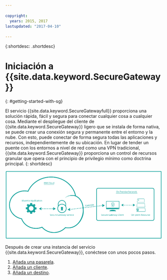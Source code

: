 ```yaml
---

copyright:
  years: 2015, 2017
lastupdated: "2017-04-10"

---
```

{:shortdesc: .shortdesc}

# Iniciación a {{site.data.keyword.SecureGateway}}
{: #getting-started-with-sg}

El servicio {{site.data.keyword.SecureGatewayfull}} proporciona una solución rápida, fácil y segura para conectar cualquier cosa a cualquier cosa.  Mediante el despliegue del cliente de {{site.data.keyword.SecureGateway}} ligero que se instala de forma nativa, se puede crear una conexión segura y permanente entre el entorno y la nube.  Con esto, puede conectar de forma segura todas las aplicaciones y recursos, independientemente de su ubicación.  En lugar de tender un puente con los entornos a nivel de red como una VPN tradicional, {{site.data.keyword.SecureGateway}} proporciona un control de recursos granular que opera con el principio de privilegio mínimo como doctrina principal.
{: shortdesc}

![Arquitectura de {{site.data.keyword.SecureGateway}}](./images/diagramSGW.png?raw=true "Arquitectura de {{site.data.keyword.SecureGateway}}")

Después de crear una instancia del servicio {{site.data.keyword.SecureGateway}}, conéctese con unos pocos pasos.

1. [Añada una pasarela](/docs/services/SecureGateway?topic=securegateway-add-sg-gw).
2. [Añada un cliente](/docs/services/SecureGateway?topic=securegateway-add-client).
3. [Añada un destino](/docs/services/SecureGateway?topic=securegateway-add-dest).
